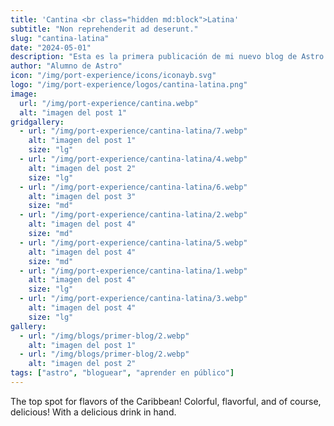 ```yaml
---
title: 'Cantina <br class="hidden md:block">Latina'
subtitle: "Non reprehenderit ad deserunt."
slug: "cantina-latina"
date: "2024-05-01"
description: "Esta es la primera publicación de mi nuevo blog de Astro."
author: "Alumno de Astro"
icon: "/img/port-experience/icons/iconayb.svg"
logo: "/img/port-experience/logos/cantina-latina.png"
image:
  url: "/img/port-experience/cantina.webp"
  alt: "imagen del post 1"
gridgallery:
  - url: "/img/port-experience/cantina-latina/7.webp"
    alt: "imagen del post 1"
    size: "lg"
  - url: "/img/port-experience/cantina-latina/4.webp"
    alt: "imagen del post 2"
    size: "lg"
  - url: "/img/port-experience/cantina-latina/6.webp"
    alt: "imagen del post 3"
    size: "md"
  - url: "/img/port-experience/cantina-latina/2.webp"
    alt: "imagen del post 4"
    size: "md"
  - url: "/img/port-experience/cantina-latina/5.webp"
    alt: "imagen del post 4"
    size: "md"
  - url: "/img/port-experience/cantina-latina/1.webp"
    alt: "imagen del post 4"
    size: "lg"
  - url: "/img/port-experience/cantina-latina/3.webp"
    alt: "imagen del post 4"
    size: "lg"
gallery:
  - url: "/img/blogs/primer-blog/2.webp"
    alt: "imagen del post 1"
  - url: "/img/blogs/primer-blog/2.webp"
    alt: "imagen del post 2"
tags: ["astro", "bloguear", "aprender en público"]
---
```


The top spot for flavors of the Caribbean! Colorful, flavorful, and of course, delicious! With a delicious drink&nbsp;in&nbsp;hand.